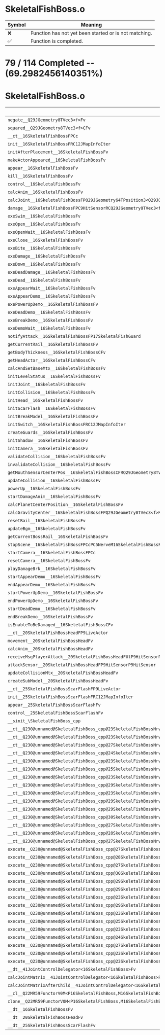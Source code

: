 # SkeletalFishBoss.o
| Symbol | Meaning 
| ------------- | ------------- 
| :x: | Function has not yet been started or is not matching. 
| :white_check_mark: | Function is completed. 


# 79 / 114 Completed -- (69.2982456140351%)
# SkeletalFishBoss.o
| Symbol | Decompiled? |
| ------------- | ------------- |
| `negate__Q29JGeometry8TVec3<f>Fv` | :white_check_mark: |
| `squared__Q29JGeometry8TVec3<f>CFv` | :white_check_mark: |
| `__ct__16SkeletalFishBossFPCc` | :x: |
| `init__16SkeletalFishBossFRC12JMapInfoIter` | :x: |
| `initAfterPlacement__16SkeletalFishBossFv` | :white_check_mark: |
| `makeActorAppeared__16SkeletalFishBossFv` | :white_check_mark: |
| `appear__16SkeletalFishBossFv` | :white_check_mark: |
| `kill__16SkeletalFishBossFv` | :white_check_mark: |
| `control__16SkeletalFishBossFv` | :x: |
| `calcAnim__16SkeletalFishBossFv` | :x: |
| `calcJoint__16SkeletalFishBossFPQ29JGeometry64TPosition3<Q29JGeometry38TMatrix34<Q29JGeometry13SMatrix34C<f>>>RC19JointControllerInfo` | :x: |
| `damage__16SkeletalFishBossFPC9HitSensorRCQ29JGeometry8TVec3<f>` | :x: |
| `exeSwim__16SkeletalFishBossFv` | :x: |
| `exeOpen__16SkeletalFishBossFv` | :x: |
| `exeOpenWait__16SkeletalFishBossFv` | :x: |
| `exeClose__16SkeletalFishBossFv` | :x: |
| `exeBite__16SkeletalFishBossFv` | :x: |
| `exeDamage__16SkeletalFishBossFv` | :x: |
| `exeDown__16SkeletalFishBossFv` | :x: |
| `exeDeadDamage__16SkeletalFishBossFv` | :x: |
| `exeDead__16SkeletalFishBossFv` | :x: |
| `exeAppearWait__16SkeletalFishBossFv` | :x: |
| `exeAppearDemo__16SkeletalFishBossFv` | :x: |
| `exePowerUpDemo__16SkeletalFishBossFv` | :x: |
| `exeDeadDemo__16SkeletalFishBossFv` | :x: |
| `exeBreakDemo__16SkeletalFishBossFv` | :x: |
| `exeDemoWait__16SkeletalFishBossFv` | :x: |
| `notifyAttack__16SkeletalFishBossFP17SkeletalFishGuard` | :white_check_mark: |
| `getCurrentRail__16SkeletalFishBossFv` | :white_check_mark: |
| `getBodyThickness__16SkeletalFishBossCFv` | :white_check_mark: |
| `getHeadActor__16SkeletalFishBossCFv` | :white_check_mark: |
| `calcAndSetBaseMtx__16SkeletalFishBossFv` | :white_check_mark: |
| `initLevelStatus__16SkeletalFishBossFv` | :white_check_mark: |
| `initJoint__16SkeletalFishBossFv` | :white_check_mark: |
| `initCollision__16SkeletalFishBossFv` | :white_check_mark: |
| `initHead__16SkeletalFishBossFv` | :white_check_mark: |
| `initScarFlash__16SkeletalFishBossFv` | :white_check_mark: |
| `initBreakModel__16SkeletalFishBossFv` | :white_check_mark: |
| `initSwitch__16SkeletalFishBossFRC12JMapInfoIter` | :white_check_mark: |
| `createGuards__16SkeletalFishBossFv` | :white_check_mark: |
| `initShadow__16SkeletalFishBossFv` | :x: |
| `initCamera__16SkeletalFishBossFv` | :white_check_mark: |
| `validateCollision__16SkeletalFishBossFv` | :white_check_mark: |
| `invalidateCollision__16SkeletalFishBossFv` | :white_check_mark: |
| `getMouthSensorCenterPos__16SkeletalFishBossCFRQ29JGeometry8TVec3<f>f` | :white_check_mark: |
| `updateCollision__16SkeletalFishBossFv` | :white_check_mark: |
| `powerUp__16SkeletalFishBossFv` | :white_check_mark: |
| `startDamageAnim__16SkeletalFishBossFv` | :white_check_mark: |
| `calcPlanetCenterPosition__16SkeletalFishBossFv` | :white_check_mark: |
| `calcGravityCenter__16SkeletalFishBossFPQ29JGeometry8TVec3<f>RCQ29JGeometry8TVec3<f>RCQ29JGeometry8TVec3<f>` | :white_check_mark: |
| `resetRail__16SkeletalFishBossFv` | :white_check_mark: |
| `updateBgm__16SkeletalFishBossFv` | :white_check_mark: |
| `getCurrentBossRail__16SkeletalFishBossFv` | :white_check_mark: |
| `stopScene__16SkeletalFishBossFPCcPC5NerveM16SkeletalFishBossFPCvPv_v` | :white_check_mark: |
| `startCamera__16SkeletalFishBossFPCc` | :white_check_mark: |
| `resetCamera__16SkeletalFishBossFv` | :x: |
| `playDamageBrk__16SkeletalFishBossFv` | :white_check_mark: |
| `startAppearDemo__16SkeletalFishBossFv` | :white_check_mark: |
| `endAppearDemo__16SkeletalFishBossFv` | :white_check_mark: |
| `startPowerUpDemo__16SkeletalFishBossFv` | :white_check_mark: |
| `endPowerUpDemo__16SkeletalFishBossFv` | :white_check_mark: |
| `startDeadDemo__16SkeletalFishBossFv` | :white_check_mark: |
| `endBreakDemo__16SkeletalFishBossFv` | :white_check_mark: |
| `isEnableToBeDamaged__16SkeletalFishBossCFv` | :white_check_mark: |
| `__ct__20SkeletalFishBossHeadFP9LiveActor` | :x: |
| `movement__20SkeletalFishBossHeadFv` | :x: |
| `calcAnim__20SkeletalFishBossHeadFv` | :x: |
| `receiveMsgPlayerAttack__20SkeletalFishBossHeadFUlP9HitSensorP9HitSensor` | :x: |
| `attackSensor__20SkeletalFishBossHeadFP9HitSensorP9HitSensor` | :x: |
| `updateCollisionMtx__20SkeletalFishBossHeadFv` | :x: |
| `createSubModel__20SkeletalFishBossHeadFv` | :x: |
| `__ct__25SkeletalFishBossScarFlashFP9LiveActor` | :white_check_mark: |
| `init__25SkeletalFishBossScarFlashFRC12JMapInfoIter` | :white_check_mark: |
| `appear__25SkeletalFishBossScarFlashFv` | :white_check_mark: |
| `control__25SkeletalFishBossScarFlashFv` | :white_check_mark: |
| `__sinit_\SkeletalFishBoss_cpp` | :white_check_mark: |
| `__ct__Q230@unnamed@SkeletalFishBoss_cpp@23SkeletalFishBossNrvSwimFv` | :white_check_mark: |
| `__ct__Q230@unnamed@SkeletalFishBoss_cpp@23SkeletalFishBossNrvOpenFv` | :white_check_mark: |
| `__ct__Q230@unnamed@SkeletalFishBoss_cpp@27SkeletalFishBossNrvOpenWaitFv` | :white_check_mark: |
| `__ct__Q230@unnamed@SkeletalFishBoss_cpp@24SkeletalFishBossNrvCloseFv` | :white_check_mark: |
| `__ct__Q230@unnamed@SkeletalFishBoss_cpp@23SkeletalFishBossNrvBiteFv` | :white_check_mark: |
| `__ct__Q230@unnamed@SkeletalFishBoss_cpp@25SkeletalFishBossNrvDamageFv` | :white_check_mark: |
| `__ct__Q230@unnamed@SkeletalFishBoss_cpp@23SkeletalFishBossNrvDownFv` | :white_check_mark: |
| `__ct__Q230@unnamed@SkeletalFishBoss_cpp@29SkeletalFishBossNrvDeadDamageFv` | :white_check_mark: |
| `__ct__Q230@unnamed@SkeletalFishBoss_cpp@23SkeletalFishBossNrvDeadFv` | :white_check_mark: |
| `__ct__Q230@unnamed@SkeletalFishBoss_cpp@29SkeletalFishBossNrvAppearWaitFv` | :white_check_mark: |
| `__ct__Q230@unnamed@SkeletalFishBoss_cpp@29SkeletalFishBossNrvAppearDemoFv` | :white_check_mark: |
| `__ct__Q230@unnamed@SkeletalFishBoss_cpp@30SkeletalFishBossNrvPowerUpDemoFv` | :white_check_mark: |
| `__ct__Q230@unnamed@SkeletalFishBoss_cpp@27SkeletalFishBossNrvDeadDemoFv` | :white_check_mark: |
| `__ct__Q230@unnamed@SkeletalFishBoss_cpp@28SkeletalFishBossNrvBreakDemoFv` | :white_check_mark: |
| `__ct__Q230@unnamed@SkeletalFishBoss_cpp@27SkeletalFishBossNrvDemoWaitFv` | :white_check_mark: |
| `execute__Q230@unnamed@SkeletalFishBoss_cpp@27SkeletalFishBossNrvDemoWaitCFP5Spine` | :white_check_mark: |
| `execute__Q230@unnamed@SkeletalFishBoss_cpp@28SkeletalFishBossNrvBreakDemoCFP5Spine` | :white_check_mark: |
| `execute__Q230@unnamed@SkeletalFishBoss_cpp@27SkeletalFishBossNrvDeadDemoCFP5Spine` | :white_check_mark: |
| `execute__Q230@unnamed@SkeletalFishBoss_cpp@30SkeletalFishBossNrvPowerUpDemoCFP5Spine` | :white_check_mark: |
| `execute__Q230@unnamed@SkeletalFishBoss_cpp@29SkeletalFishBossNrvAppearDemoCFP5Spine` | :white_check_mark: |
| `execute__Q230@unnamed@SkeletalFishBoss_cpp@29SkeletalFishBossNrvAppearWaitCFP5Spine` | :white_check_mark: |
| `execute__Q230@unnamed@SkeletalFishBoss_cpp@23SkeletalFishBossNrvDeadCFP5Spine` | :white_check_mark: |
| `execute__Q230@unnamed@SkeletalFishBoss_cpp@29SkeletalFishBossNrvDeadDamageCFP5Spine` | :white_check_mark: |
| `execute__Q230@unnamed@SkeletalFishBoss_cpp@23SkeletalFishBossNrvDownCFP5Spine` | :white_check_mark: |
| `execute__Q230@unnamed@SkeletalFishBoss_cpp@25SkeletalFishBossNrvDamageCFP5Spine` | :white_check_mark: |
| `execute__Q230@unnamed@SkeletalFishBoss_cpp@23SkeletalFishBossNrvBiteCFP5Spine` | :white_check_mark: |
| `execute__Q230@unnamed@SkeletalFishBoss_cpp@24SkeletalFishBossNrvCloseCFP5Spine` | :white_check_mark: |
| `execute__Q230@unnamed@SkeletalFishBoss_cpp@27SkeletalFishBossNrvOpenWaitCFP5Spine` | :white_check_mark: |
| `execute__Q230@unnamed@SkeletalFishBoss_cpp@23SkeletalFishBossNrvOpenCFP5Spine` | :white_check_mark: |
| `execute__Q230@unnamed@SkeletalFishBoss_cpp@23SkeletalFishBossNrvSwimCFP5Spine` | :white_check_mark: |
| `__dt__41JointControlDelegator<16SkeletalFishBoss>Fv` | :x: |
| `calcJointMatrix__41JointControlDelegator<16SkeletalFishBoss>FPQ29JGeometry64TPosition3<Q29JGeometry38TMatrix34<Q29JGeometry13SMatrix34C<f>>>RC19JointControllerInfo` | :x: |
| `calcJointMatrixAfterChild__41JointControlDelegator<16SkeletalFishBoss>FPQ29JGeometry64TPosition3<Q29JGeometry38TMatrix34<Q29JGeometry13SMatrix34C<f>>>RC19JointControllerInfo` | :x: |
| `__cl__Q22MR59FunctorV0M<P16SkeletalFishBoss,M16SkeletalFishBossFPCvPv_v>CFv` | :x: |
| `clone__Q22MR59FunctorV0M<P16SkeletalFishBoss,M16SkeletalFishBossFPCvPv_v>CFP7JKRHeap` | :x: |
| `__dt__16SkeletalFishBossFv` | :white_check_mark: |
| `__dt__20SkeletalFishBossHeadFv` | :white_check_mark: |
| `__dt__25SkeletalFishBossScarFlashFv` | :white_check_mark: |
